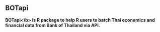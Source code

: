 ## BOTapi


<b>BOTapi<\b> is R package to help R users to batch Thai economics and financial data from Bank of Thailand via API.


